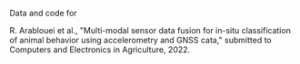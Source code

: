 Data and code for

R. Arablouei et al., "Multi-modal sensor data fusion for in-situ classification of animal behavior using accelerometry and GNSS cata," submitted to Computers and Electronics in Agriculture, 2022.
